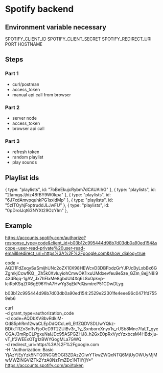 # Spotify backend

## Environment variable necessary

SPOTIFY_CLIENT_ID
SPOTIFY_CLIENT_SECRET
SPOTIFY_REDIRECT_URI
PORT
HOSTNAME

## Steps

### Part 1

- curl/postman
- access_token
- manual api call from browser

### Part 2

- server node
- access_token
- browser api call

### Part 3

- refresh token
- random playlist
- play sounds

## Playlist ids

{ type: "playlists", id: "7oBeEkujcRybm7dCAUAIhG" },
{ type: "playlists", id: "2IamgqJjhiz48fBY9W0kpa" },
{ type: "playlists", id: "6J7xdAmvpquhkPG1sxldMp" },
{ type: "playlists", id: "5zITOyhjFoptruddJLJwFU" },
{ type: "playlists", id: "0pDroIJqt63NYXt29OzYlm" },

## Example

https://accounts.spotify.com/authorize?response_type=code&client_id=b03b12c995444d98b7d03db0a90ed154&scope=user-read-private%20user-read-email&redirect_uri=https%3A%2F%2Fgoogle.com&show_dialog=true

code = AQD1FdZeqySaSmijhUNc2oZX10X98HEWcvD3DBFbdzGrYJPJcByLxbBx6GZgmkjCcwfKQ\_\_Zh5k0XvluyiohCmwOK1lxuUMdxevfeu9e5ze_GZm_8ejjN8i943dRqq-1gAV_Jx7hEIxMe8gbdUI4Xq6L8o0pkvp-IciRoKSqZfX6gE96YhA7HwYg3qEkPdQsmtreP51CDwDLyg

b03b12c995444d98b7d03db0a90ed154:2529e22301fe4eee96c0471fd7559eb6

curl \
-d grant_type=authorization_code \
-d code=AQDbXV8bvRdkiM-Od85phRm12waCLEpDdQCcLe6_EtfZQDVSDLIwYQkz-BDtkTRZn3nRvFjoOeD9T2ZUiBv3r_Ty_SxnborxXnyx1v_rUSb8Mne7faLT_gyeCGAJ3mRpCLPgxuNaIJDc95ASPGZHJ8_h2GxE0pRxVycYzxbcsM4HBdxju-vT_If2WEExOTg1zBWYGogMLa7GWQ \
-d redirect_uri=https%3A%2F%2Fgoogle.com \
-H "Authorization: Basic YjAzYjEyYzk5NTQ0NGQ5OGI3ZDAzZGIwYTkwZWQxNTQ6MjUyOWUyMjMwMWZlNGVlZTk2YzA0NzFmZDc1NTllYjY=" \
https://accounts.spotify.com/api/token
